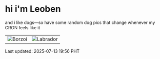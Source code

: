 # hi i'm Leoben

and i like dogs—so have some random dog pics that change whenever my CRON feels like it

|  |  |
|--------|----------|
| ![Borzoi](https://random-dog-vercel.vercel.app/api/random-borzoi?v=1752407809) | ![Labrador](https://random-dog-vercel.vercel.app/api/random-labrador?v=1752407809) |

Last updated: 2025-07-13 19:56 PHT
